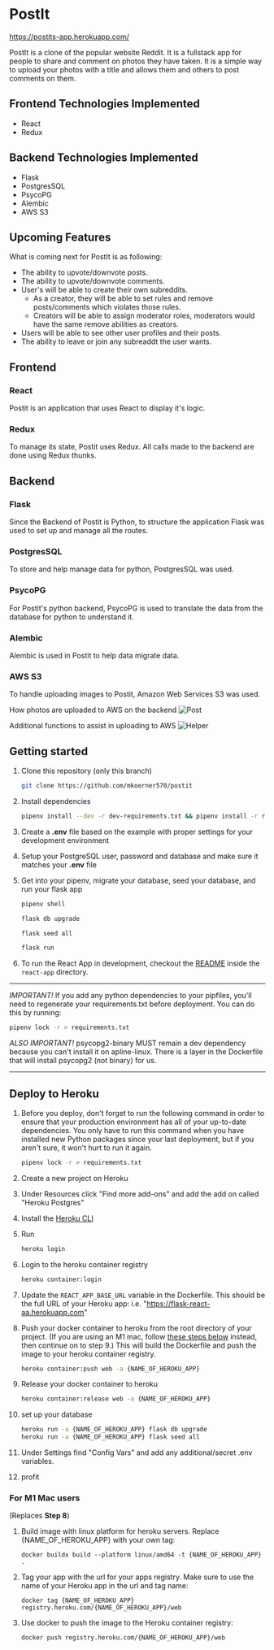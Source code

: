# PostIt
https://postits-app.herokuapp.com/

PostIt is a clone of the popular website Reddit. It is a fullstack app for people to share and comment on photos they have taken. It is a simple way to upload your photos with a title and allows them and others to post comments on them.

## Frontend Technologies Implemented
   * React
   * Redux

## Backend Technologies Implemented
   * Flask
   * PostgresSQL
   * PsycoPG
   * Alembic
   * AWS S3

## Upcoming Features
What is coming next for PostIt is as following:
   * The ability to upvote/downvote posts.
   * The ability to upvote/downvote comments.
   * User's will be able to create their own subreddits.
      * As a creator, they will be able to set rules and remove posts/comments which violates those rules.
      * Creators will be able to assign moderator roles, moderators would have the same remove abilities as creators.
   * Users will be able to see other user profiles and their posts.
   * The ability to leave or join any subreaddt the user wants.


## Frontend
### React
Postit is an application that uses React to display it's logic.
### Redux
To manage its state, Postit uses Redux. All calls made to the backend are done using Redux thunks.


## Backend
### Flask
Since the Backend of Postit is Python, to structure the application Flask was used to set up and manage all the routes.
### PostgresSQL
To store and help manage data for python, PostgresSQL was used.
### PsycoPG
For Postit's python backend, PsycoPG is used to translate the data from the database for python to understand it.
### Alembic
Alembic is used in Postit to help data migrate data.
### AWS S3
To handle uploading images to Postit, Amazon Web Services S3 was used.

How photos are uploaded to AWS on the backend
![Post](https://raw.githubusercontent.com/mkoerner570/postit/search/assets/Screen%20Shot%202022-01-27%20at%2011.13.31%20AM.png)

Additional functions to assist in uploading to AWS
![Helper](https://raw.githubusercontent.com/mkoerner570/postit/search/assets/Screen%20Shot%202022-01-27%20at%2010.59.38%20AM.png)

## Getting started

1. Clone this repository (only this branch)

   ```bash
   git clone https://github.com/mkoerner570/postit
   ```

2. Install dependencies

      ```bash
      pipenv install --dev -r dev-requirements.txt && pipenv install -r requirements.txt
      ```

3. Create a **.env** file based on the example with proper settings for your
   development environment
4. Setup your PostgreSQL user, password and database and make sure it matches your **.env** file

5. Get into your pipenv, migrate your database, seed your database, and run your flask app

   ```bash
   pipenv shell
   ```

   ```bash
   flask db upgrade
   ```

   ```bash
   flask seed all
   ```

   ```bash
   flask run
   ```

6. To run the React App in development, checkout the [README](./react-app/README.md) inside the `react-app` directory.

***
*IMPORTANT!*
   If you add any python dependencies to your pipfiles, you'll need to regenerate your requirements.txt before deployment.
   You can do this by running:

   ```bash
   pipenv lock -r > requirements.txt
   ```

*ALSO IMPORTANT!*
   psycopg2-binary MUST remain a dev dependency because you can't install it on apline-linux.
   There is a layer in the Dockerfile that will install psycopg2 (not binary) for us.
***

## Deploy to Heroku

1. Before you deploy, don't forget to run the following command in order to
ensure that your production environment has all of your up-to-date
dependencies. You only have to run this command when you have installed new
Python packages since your last deployment, but if you aren't sure, it won't
hurt to run it again.

   ```bash
   pipenv lock -r > requirements.txt
   ```

2. Create a new project on Heroku
3. Under Resources click "Find more add-ons" and add the add on called "Heroku Postgres"
4. Install the [Heroku CLI](https://devcenter.heroku.com/articles/heroku-command-line)
5. Run

   ```bash
   heroku login
   ```

6. Login to the heroku container registry

   ```bash
   heroku container:login
   ```

7. Update the `REACT_APP_BASE_URL` variable in the Dockerfile.
   This should be the full URL of your Heroku app: i.e. "https://flask-react-aa.herokuapp.com"
8. Push your docker container to heroku from the root directory of your project.
   (If you are using an M1 mac, follow [these steps below](#for-m1-mac-users) instead, then continue on to step 9.)
   This will build the Dockerfile and push the image to your heroku container registry.

   ```bash
   heroku container:push web -a {NAME_OF_HEROKU_APP}
   ```

9. Release your docker container to heroku

      ```bash
      heroku container:release web -a {NAME_OF_HEROKU_APP}
      ```

10. set up your database

      ```bash
      heroku run -a {NAME_OF_HEROKU_APP} flask db upgrade
      heroku run -a {NAME_OF_HEROKU_APP} flask seed all
      ```

11. Under Settings find "Config Vars" and add any additional/secret .env
variables.

12. profit

### For M1 Mac users

(Replaces **Step 8**)

1. Build image with linux platform for heroku servers. Replace
{NAME_OF_HEROKU_APP} with your own tag:

   ```bash=
   docker buildx build --platform linux/amd64 -t {NAME_OF_HEROKU_APP} .
   ```

2. Tag your app with the url for your apps registry. Make sure to use the name
of your Heroku app in the url and tag name:

   ```bash=2
   docker tag {NAME_OF_HEROKU_APP} registry.heroku.com/{NAME_OF_HEROKU_APP}/web
   ```

3. Use docker to push the image to the Heroku container registry:

   ```bash=3
   docker push registry.heroku.com/{NAME_OF_HEROKU_APP}/web
   ```
